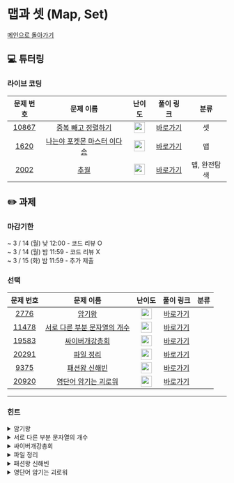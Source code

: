 # 맵과 셋 (Map, Set)

[메인으로 돌아가기](https://github.com/Altu-Bitu-2/Notice)

## 💻 튜터링

### 라이브 코딩

|문제 번호|문제 이름|난이도|풀이 링크|분류|
| :-----: | :-----: | :-----: | :-----: | :-----: |
|<a href="https://www.acmicpc.net/problem/10867" target="_blank">10867</a>|<a href="https://www.acmicpc.net/problem/10867" target="_blank">중복 빼고 정렬하기</a>|<img height="25px" width="25px" src="https://static.solved.ac/tier_small/6.svg"/>|[바로가기]()|셋|
|<a href="https://www.acmicpc.net/problem/1620" target="_blank">1620</a>|<a href="https://www.acmicpc.net/problem/1620" target="_blank">나는야 포켓몬 마스터 이다솜</a>|<img height="25px" width="25px" src="https://static.solved.ac/tier_small/7.svg"/>|[바로가기]()|맵|
|<a href="https://www.acmicpc.net/problem/2002" target="_blank">2002</a>|<a href="https://www.acmicpc.net/problem/2002" target="_blank">추월</a>|<img height="25px" width="25px" src="https://static.solved.ac/tier_small/10.svg"/>|[바로가기]()|맵, 완전탐색|


## ✏️ 과제
### 마감기한
~ 3 / 14 (월) 낮 12:00 - 코드 리뷰 O </br>
~ 3 / 14 (월) 밤 11:59 - 코드 리뷰 X </br>
~ 3 / 15 (화) 밤 11:59 - 추가 제출 </br>

### 선택

|문제 번호|문제 이름|난이도|풀이 링크|분류|
| :-----: | :-----: | :-----: | :-----: | :-----: |
|<a href="https://www.acmicpc.net/problem/2776" target="_blank">2776</a>|<a href="https://www.acmicpc.net/problem/2776" target="_blank">암기왕</a>|<img height="25px" width="25px" src="https://static.solved.ac/tier_small/7.svg"/>|[바로가기]()||
|<a href="https://www.acmicpc.net/problem/11478" target="_blank">11478</a>|<a href="https://www.acmicpc.net/problem/11478" target="_blank">서로 다른 부분 문자열의 개수</a>|<img height="25px" width="25px" src="https://static.solved.ac/tier_small/8.svg"/>|[바로가기]()||
|<a href="https://www.acmicpc.net/problem/19583" target="_blank">19583</a>|<a href="https://www.acmicpc.net/problem/19583" target="_blank">싸이버개강총회</a>|<img height="25px" width="25px" src="https://static.solved.ac/tier_small/10.svg"/>|[바로가기]()||
|<a href="https://www.acmicpc.net/problem/20291" target="_blank">20291</a>|<a href="https://www.acmicpc.net/problem/20291" target="_blank">파일 정리</a>|<img height="25px" width="25px" src="https://static.solved.ac/tier_small/8.svg"/>|[바로가기]()||
|<a href="https://www.acmicpc.net/problem/9375" target="_blank">9375</a>|<a href="https://www.acmicpc.net/problem/9375" target="_blank">패션왕 신해빈</a>|<img height="25px" width="25px" src="https://static.solved.ac/tier_small/8.svg"/>|[바로가기]()||
|<a href="https://www.acmicpc.net/problem/20920" target="_blank">20920</a>|<a href="https://www.acmicpc.net/problem/20920" target="_blank">영단어 암기는 괴로워</a>|<img height="25px" width="25px" src="https://static.solved.ac/tier_small/8.svg"/>|[바로가기]()||


---

### 힌트

<details>
<summary>암기왕</summary>
<div markdown="1">
&nbsp;&nbsp;&nbsp;&nbsp;이 문제는 입력이 큰 만큼 시간초과에 유의하면서 풀어야 할거 같아요. 삽입과 삭제가 빠른 컨테이너(자료형)을 이용하는게 좋겠어요.
</div>
</details>

<details>
<summary>서로 다른 부분 문자열의 개수</summary>
<div markdown="1">
&nbsp;&nbsp;&nbsp;&nbsp;우선 부분 문자열을 구하는 방법을 알아야겠네요. 그 후에, 중복을 제외하고 저장이 가능한 컨테이너를 활용하면 좋겠어요!
</div>
</details>

<details>
<summary>싸이버개강총회</summary>
<div markdown="1">
&nbsp;&nbsp;&nbsp;&nbsp;입장부터 퇴장까지 모두 확인하기 위해 체크해야 할 시간대는 딱 2개네요! 두 시간대에 모두 있어야 함을 보기 위해서, 우선 한 시간대에 대한 정보를 저장해보면 어떨까요? 그리고 채팅은 꼭 한 사람 당 하나라는 보장이 없네요! (+ 입력으로 들어오는 개수가 정해져 있지 않아요. 코드 정답 확인을 어떻게 하면 좋을까요? 피피티의 과제 슬라이드를 참고해주세요!)
</div>
</details>

<details>
<summary>파일 정리</summary>
<div markdown="1">
&nbsp;&nbsp;&nbsp;&nbsp;저장해야 할 정보가 하나가 아니라 짝을 이루고 있네요!
</div>
</details>

<details>
<summary>패션왕 신해빈</summary>
<div markdown="1">
&nbsp;&nbsp;&nbsp;&nbsp;어차피 같은 종류의 의상은 하나밖에 못 입는 다네요! 경우의 수를 계산하기 위해선 무엇을 카운트 해야 할까요? 그리고 알몸인 경우가 생기지 않도록 주의해야겠어요!
</div>
</details>

<details>
<summary>영단어 암기는 괴로워</summary>
<div markdown="1">
&nbsp;&nbsp;&nbsp;&nbsp;단어장을 만드는 데에 조건이 많네요. 비슷한 문제를 풀었던 것 같지 않나요? 단어 횟수 카운트는 이번에 배운 컨테이너 중 하나를 활용해 볼 수 있을 것 같아요!
</div>
</details>
